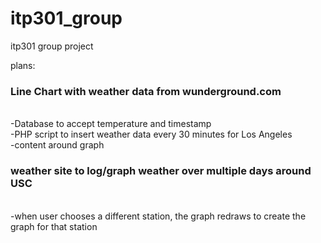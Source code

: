 # itp301_group
itp301 group project


plans: 
<h3>Line Chart with weather data from wunderground.com</h3><br/>
	-Database to accept temperature and timestamp<br/>
	-PHP script to insert weather data every 30 minutes for Los Angeles<br/>
	-content around graph<br/>
	
<h3>weather site to log/graph weather over multiple days around USC</h3><br/>
  -when user chooses a different station, the graph redraws to create the graph for that station<br/>
